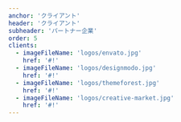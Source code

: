 ```yaml
---
anchor: 'クライアント'
header: 'クライアント'
subheader: 'パートナー企業'
order: 5
clients:
  - imageFileName: 'logos/envato.jpg'
    href: '#!'
  - imageFileName: 'logos/designmodo.jpg'
    href: '#!'
  - imageFileName: 'logos/themeforest.jpg'
    href: '#!'
  - imageFileName: 'logos/creative-market.jpg'
    href: '#!'
---
```

